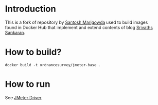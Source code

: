 
# Introduction
This is a fork of repository by [Santosh Marigowda](https://github.com/smarigowda) used to build images found in Docker Hub that implement and extend contents of blog [Srivaths Sankaran](http://srivaths.blogspot.co.uk/2014/08/distrubuted-jmeter-testing-using-docker.html).

# How to build?

```
docker build -t ordnancesurvey/jmeter-base .
```

# How to run
See [JMeter Driver](https://github.com/OrdnanceSurvey/jmeter-driver)
